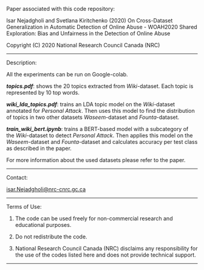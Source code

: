 Paper associated with this code repository:
 
Isar Nejadgholi and Svetlana Kiritchenko (2020) On Cross-Dataset Generalization in Automatic Detection of Online Abuse - WOAH2020 Shared Exploration: Bias and Unfairness in the Detection of Online Abuse 


Copyright (C) 2020 National Research Council Canada (NRC)

*****************************************************
Description: 

All the experiments can be run on Google-colab. 

__*topics.pdf*__: shows the 20 topics extracted from *Wiki*-dataset. Each topic is represented by 10 top words.  


__*wiki_lda_topics.pdf*__: trains an LDA topic model on the *Wiki*-dataset annotated for *Personal Attack*. Then uses this model to find the distribution of topics in two other datasets *Waseem*-dataset and *Founta*-dataset.

__*train_wiki_bert.ipynb*__: trains a BERT-based model with a subcategory of the *Wiki*-dataset to detect *Personal Attack*. Then applies this model on the *Waseem*-dataset and *Founta*-dataset and calculates accuracy per test class as described in the paper. 

For more information about the used datasets please refer to the paper. 

*****************************************************
Contact: 

isar.Nejadgholi@nrc-cnrc.gc.ca 

*****************************************************
Terms of Use: 

1. The code can be used freely for non-commercial research and educational purposes.

2. Do not redistribute the code. 

3. National Research Council Canada (NRC) disclaims any responsibility for the use of the codes listed here and does not provide technical support. 

***************************************